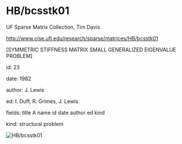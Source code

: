 # HB/bcsstk01

 UF Sparse Matrix Collection, Tim Davis

 http://www.cise.ufl.edu/research/sparse/matrices/HB/bcsstk01

 [SYMMETRIC STIFFNESS MATRIX SMALL GENERALIZED EIGENVALUE PROBLEM]

 id: 23

 date: 1982

 author: J. Lewis

 ed: I. Duff, R. Grimes, J. Lewis

 fields: title A name id date author ed kind

 kind: structural problem

![HB/bcsstk01](http://www2.research.att.com/~yifanhu/GALLERY/GRAPHS/GIF_SMALL/HB@bcsstk01.gif)